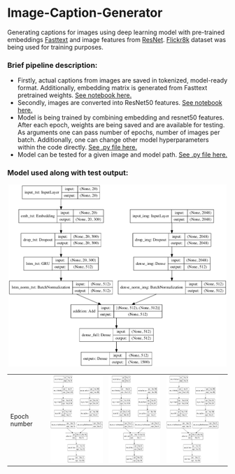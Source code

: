 # Image-Caption-Generator
Generating captions for images using deep learning model with pre-trained embeddings [Fasttext](https://fasttext.cc/) and image features from [ResNet](https://keras.io/api/applications/resnet/). [Flickr8k](https://www.kaggle.com/shadabhussain/flickr8k?select=Flickr_Data) dataset was being used for training purposes.


### Brief pipeline description:
* Firstly, actual captions from images are saved in tokenized, model-ready format. Additionally, embedding matrix is generated from Fasttext pretrained weights. [See notebook here.](https://github.com/RadomirPopovicFON/Image-Caption-Generator/blob/master/caption_extraction.ipynb) 
* Secondly, images are converted into ResNet50 features. [See notebook here.](https://github.com/RadomirPopovicFON/Image-Caption-Generator/blob/master/image_extraction.ipynb)
* Model is being trained by combining embedding and resnet50 features. After each epoch, weights are being saved and are available for testing. As arguments one can pass number of epochs, number of images per batch. Additionally, one can change other model hyperparameters within the code directly. [See .py file here.](https://github.com/RadomirPopovicFON/Image-Caption-Generator/blob/master/train.py)
* Model can be tested for a given image and model path. [See .py file here.](https://github.com/RadomirPopovicFON/Image-Caption-Generator/blob/master/test.py)<br/>


### Model used along with test output:
<p align="center">
  <img src="https://github.com/RadomirPopovicFON/Image-Caption-Generator/blob/master/images/model.png" width="500">
</p>

<table>
  <tr>
    <td>Epoch number</td>
    <td><img src="https://github.com/RadomirPopovicFON/Image-Caption-Generator/blob/master/images/model.png" width=200 height=200></td>
    <td><img src="https://github.com/RadomirPopovicFON/Image-Caption-Generator/blob/master/images/model.png" width=200 height=200></td>
    <td><img src="https://github.com/RadomirPopovicFON/Image-Caption-Generator/blob/master/images/model.png" width=200 height=200></td>
    <td><img src="https://github.com/RadomirPopovicFON/Image-Caption-Generator/blob/master/images/model.png width=200 height=200></td>
  </tr>
  <tr>
    <td><p>1</p></td>
    <td><p>a basketball player in the air to catch the ball</p></td>
    <td><p>a basketball player in the air to catch the ball</p></td>
    <td><p>a basketball player in the air to catch the ball</p></td>
    <td><p>a basketball player in the air to catch the ball</p></td>
  </tr>
 </table>
